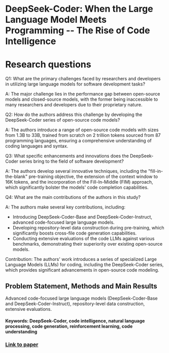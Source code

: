 # DeepSeek-Coder: When the Large Language Model Meets Programming -- The Rise of Code Intelligence

# Research questions
Q1: What are the primary challenges faced by researchers and developers in utilizing large language models for software development tasks?

A: The major challenge lies in the performance gap between open-source models and closed-source models, with the former being inaccessible to many researchers and developers due to their proprietary nature.

Q2: How do the authors address this challenge by developing the DeepSeek-Coder series of open-source code models?

A: The authors introduce a range of open-source code models with sizes from 1.3B to 33B, trained from scratch on 2 trillion tokens sourced from 87 programming languages, ensuring a comprehensive understanding of coding languages and syntax.

Q3: What specific enhancements and innovations does the DeepSeek-Coder series bring to the field of software development?

A: The authors develop several innovative techniques, including the "fill-in-the-blank" pre-training objective, the extension of the context window to 16K tokens, and the incorporation of the Fill-In-Middle (FIM) approach, which significantly bolster the models' code completion capabilities.

Q4: What are the main contributions of the authors in this study?

A: The authors make several key contributions, including:

* Introducing DeepSeek-Coder-Base and DeepSeek-Coder-Instruct, advanced code-focused large language models.
* Developing repository-level data construction during pre-training, which significantly boosts cross-file code generation capabilities.
* Conducting extensive evaluations of the code LLMs against various benchmarks, demonstrating their superiority over existing open-source models.

Contribution: The authors' work introduces a series of specialized Large Language Models (LLMs) for coding, including the DeepSeek-Coder series, which provides significant advancements in open-source code modeling.

## Problem Statement, Methods and Main Results
 Advanced code-focused large language models (DeepSeek-Coder-Base and DeepSeek-Coder-Instruct), repository-level data construction, extensive evaluations.

#### Keywords: DeepSeek-Coder, code intelligence, natural language processing, code generation, reinforcement learning, code understanding
### [Link to paper](https://arxiv.org/abs/2401.14196v2)
